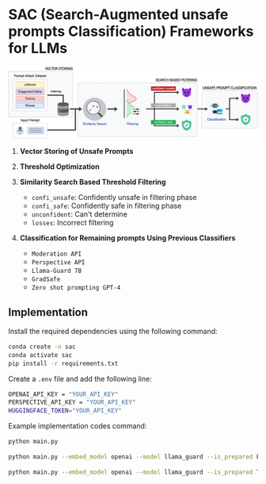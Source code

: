 # SAC (Search-Augmented unsafe prompts Classification) Frameworks for LLMs

![Framework Overview](assets/SAC_framework.png)

1. **Vector Storing of Unsafe Prompts**

2. **Threshold Optimization**

3. **Similarity Search Based Threshold Filtering**
   - `confi_unsafe`: Confidently unsafe in filtering phase
   - `confi_safe`: Confidently safe in filtering phase
   - `unconfident`: Can't determine
   - `losses`: Incorrect filtering

4. **Classification for Remaining prompts Using Previous Classifiers**
   - `Moderation API`
   - `Perspective API`
   - `Llama-Guard 7B`
   - `GradSafe`
   - `Zero shot prompting GPT-4`

## Implementation

Install the required dependencies using the following command:

```bash
conda create -n sac
conda activate sac
pip install -r requirements.txt
```

Create a `.env` file and add the following line:

```bash
OPENAI_API_KEY = "YOUR_API_KEY"
PERSPECTIVE_API_KEY = "YOUR_API_KEY"
HUGGINGFACE_TOKEN="YOUR_API_KEY"
```

Example implementation codes command:

```bash
python main.py
```

```bash
python main.py --embed_model openai --model llama_guard --is_prepared False
```

```bash
python main.py --embed_model openai --model llama_guard --is_prepared True
```
